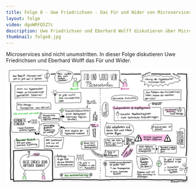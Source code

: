 ```yaml
---
title: Folge 8 - Uwe Friedrichsen - Das Für und Wider von Microservices
layout: folge
video: dgoWRFQ5Z7c
description: Uwe Friedrichsen und Eberhard Wolff diskutieren über Microservices.
thumbnail: folge8.jpg
---
```


Microservices sind nicht unumstritten. In dieser Folge diskutieren Uwe
Friedrichsen und Eberhard Wolff das Für und Wider.

![Sketchnote](/sketchnotes/folge8.jpg "Sketchnote")

